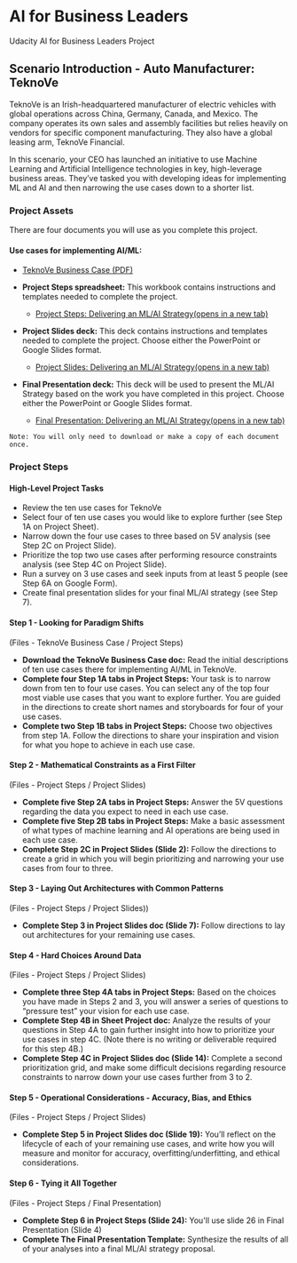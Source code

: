 # AI for Business Leaders
Udacity AI for Business Leaders Project

## Scenario Introduction - Auto Manufacturer: TeknoVe
TeknoVe is an Irish-headquartered manufacturer of electric vehicles with global operations across China, Germany, Canada, and Mexico. The company operates its own sales and assembly facilities but relies heavily on vendors for specific component manufacturing. They also have a global leasing arm, TeknoVe Financial.

In this scenario, your CEO has launched an initiative to use Machine Learning and Artificial Intelligence technologies in key, high-leverage business areas. They’ve tasked you with developing ideas for implementing ML and AI and then narrowing the use cases down to a shorter list.

### Project Assets
There are four documents you will use as you complete this project.

#### Use cases for implementing AI/ML:
  * [TeknoVe Business Case (PDF)](https://github.com/pinarsevgi/Project-AI-for-Business-Leaders/blob/main/teknove-business-case.pdf)

* **Project Steps spreadsheet:** This workbook contains instructions and templates needed to complete the project.
  
  * [Project Steps: Delivering an ML/AI Strategy(opens in a new tab)](https://github.com/pinarsevgi/Project-AI-for-Business-Leaders/blob/main/project-steps_-delivering-an-ml_ai-strategy-v2.xlsx)

* **Project Slides deck:** This deck contains instructions and templates needed to complete the project. Choose either the PowerPoint or Google Slides format.
  * [Project Slides: Delivering an ML/AI Strategy(opens in a new tab)](https://github.com/pinarsevgi/Project-AI-for-Business-Leaders/blob/main/project-slides_-delivering-an-ml_ai-strategy-v2.pptx)

* **Final Presentation deck:** This deck will be used to present the ML/AI Strategy based on the work you have completed in this project. Choose either the PowerPoint or Google Slides format.
  * [Final Presentation: Delivering an ML/AI Strategy(opens in a new tab)](https://github.com/pinarsevgi/Project-AI-for-Business-Leaders/blob/main/final-presentation-delivering-an-ml_ai-strategy-v2.pptx) 

`Note: You will only need to download or make a copy of each document once.`

### Project Steps
#### High-Level Project Tasks
* Review the ten use cases for TeknoVe
* Select four of ten use cases you would like to explore further (see Step 1A on Project Sheet).
* Narrow down the four use cases to three based on 5V analysis (see Step 2C on Project Slide).
* Prioritize the top two use cases after performing resource constraints analysis (see Step 4C on Project Slide).
* Run a survey on 3 use cases and seek inputs from at least 5 people (see Step 6A on Google Form).
* Create final presentation slides for your final ML/AI strategy (see Step 7).
  
#### Step 1 - Looking for Paradigm Shifts

(Files - TeknoVe Business Case / Project Steps)

* **Download the TeknoVe Business Case doc:** Read the initial descriptions of ten use cases there for implementing AI/ML in TeknoVe.
* **Complete four Step 1A tabs in Project Steps:** Your task is to narrow down from ten to four use cases. You can select any of the top four most viable use cases that you want to explore further. You are guided in the directions to create short names and storyboards for four of your use cases.
* **Complete two Step 1B tabs in Project Steps:** Choose two objectives from step 1A. Follow the directions to share your inspiration and vision for what you hope to achieve in each use case.
#### Step 2 - Mathematical Constraints as a First Filter
(Files - Project Steps / Project Slides)

* **Complete five Step 2A tabs in Project Steps:** Answer the 5V questions regarding the data you expect to need in each use case.
* **Complete five Step 2B tabs in Project Steps:** Make a basic assessment of what types of machine learning and AI operations are being used in each use case.
* **Complete Step 2C in Project Slides (Slide 2):** Follow the directions to create a grid in which you will begin prioritizing and narrowing your use cases from four to three.
#### Step 3 - Laying Out Architectures with Common Patterns
(Files - Project Steps / Project Slides))

* **Complete Step 3 in Project Slides doc (Slide 7):** Follow directions to lay out architectures for your remaining use cases.
#### Step 4 - Hard Choices Around Data
(Files - Project Steps / Project Slides)

* **Complete three Step 4A tabs in Project Steps:** Based on the choices you have made in Steps 2 and 3, you will answer a series of questions to “pressure test” your vision for each use case.
* **Complete Step 4B in Sheet Project doc:** Analyze the results of your questions in Step 4A to gain further insight into how to prioritize your use cases in step 4C. (Note there is no writing or deliverable required for this step 4B.)
* **Complete Step 4C in Project Slides doc (Slide 14):** Complete a second prioritization grid, and make some difficult decisions regarding resource constraints to narrow down your use cases further from 3 to 2.
#### Step 5 - Operational Considerations - Accuracy, Bias, and Ethics
(Files - Project Steps / Project Slides)

* **Complete Step 5 in Project Slides doc (Slide 19):** You’ll reflect on the lifecycle of each of your remaining use cases, and write how you will measure and monitor for accuracy, overfitting/underfitting, and ethical considerations.
#### Step 6 - Tying it All Together
(Files - Project Steps / Final Presentation)

* **Complete Step 6 in Project Steps (Slide 24):** You'll use slide 26 in Final Presentation (Slide 4)
* **Complete The Final Presentation Template:** Synthesize the results of all of your analyses into a final ML/AI strategy proposal.
